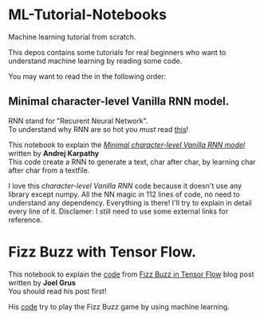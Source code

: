 # ML-Tutorial-Notebooks
Machine learning tutorial from scratch.

This depos contains some tutorials for real beginners who want to understand machine learning by reading some code.

You may want to read the in the following order:

## Minimal character-level Vanilla RNN model.

RNN stand for "Recurent Neural Network".  
To understand why RNN are so hot you _must_ read [this](http://karpathy.github.io/2015/05/21/rnn-effectiveness/)!  

This notebook to explain the _[Minimal character-level Vanilla RNN model](https://gist.github.com/karpathy/d4dee566867f8291f086)_ written by __Andrej Karpathy__  
This code create a RNN to generate a text, char after char, by learning char after char from a textfile.

I love this _character-level Vanilla RNN_ code because it doesn't use any library except numpy.
All the NN magic in 112 lines of code, no need to understand any dependency. Everything is there! I'll try to explain in detail every line of it. Disclamer: I still need to use some external links for reference.  

# Fizz Buzz with Tensor Flow.

This notebook to explain the [code](https://github.com/joelgrus/fizz-buzz-tensorflow/blob/master/fizz_buzz.py) from [Fizz Buzz in Tensor Flow](http://joelgrus.com/2016/05/23/fizz-buzz-in-tensorflow/) blog post written by __Joel Grus__  
You should read his post first!  

His [code](https://github.com/joelgrus/fizz-buzz-tensorflow/blob/master/fizz_buzz.py) try to play the Fizz Buzz game by using machine learning. 
 

